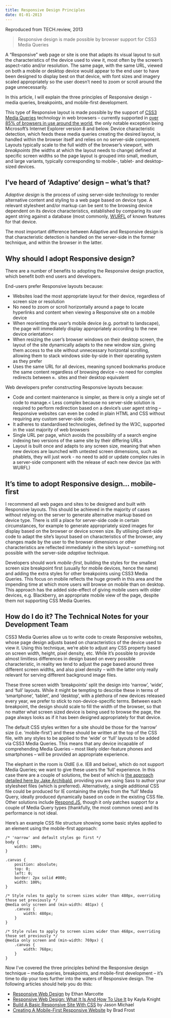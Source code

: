 ```yaml
---
title: Responsive Design Principles
date: 01-01-2013
---
```


Reproduced from TECH.review, 2013

> Responsive design is made possible by browser support for CSS3 Media Queries

A “Responsive” web page or site is one that adapts its visual layout to suit the characteristics of the device used to view it, most often by the screen’s aspect-ratio and/or resolution. The same page, with the same URL, viewed on both a mobile or desktop device would appear to the end user to have been designed to display best on that device, with font sizes and imagery scaled appropriately so the user doesn’t need to zoom or scroll around the page unnecessarily.

In this article, I will explain the three principles of Responsive design - media queries, breakpoints, and mobile-first development.

This type of Responsive layout is made possible by the support of [CSS3 Media Queries](https://web.archive.org/web/20160508064232/https://developer.mozilla.org/en-US/docs/Web/Guide/CSS/Media_queries) technology in web browsers – currently supported in [over 85% of browsers in use around the world](ttps://web.archive.org/web/20160508064232/http://caniuse.com/#feat=css-mediaqueries), the only notable exception being Microsoft’s Internet Explorer version 8 and below. Device characteristic detection, which feeds these media queries creating the desired layout, is handled within the browser itself and relies on no server-side component. Layouts typically scale to the full width of the browser’s viewport, with _breakpoints_ (the widths at which the layout needs to change) defined at specific screen widths so the page layout is grouped into small, medium, and large variants, typically corresponding to mobile-, tablet- and desktop-sized devices.

## I’ve heard of ‘Adaptive’ design – what’s that?

_Adaptive design_ is the process of using server-side technology to render alternative content and styling to a web page based on device type. A relevant stylesheet and/or markup can be sent to the browsing device dependent on its device characteristics, established by comparing its user agent string against a database (most commonly, [WURFL](https://web.archive.org/web/20160508064232/http://en.wikipedia.org/wiki/WURFL) of known features for that device.

The most important difference between Adaptive and Responsive design is that characteristic detection is handled on the server-side in the former technique, and within the browser in the latter.

## Why should I adopt Responsive design?

There are a number of benefits to adopting the Responsive design practice, which benefit both end users and developers.

End-users prefer Responsive layouts because:

- Websites load the most appropriate layout for their device, regardless of screen size or resolution
- No need to zoom or scroll horizontally around a page to locate hyperlinks and content when viewing a Responsive site on a mobile device
- When reorienting the user’s mobile device (e.g. portrait to landscape), the page will immediately display appropriately according to the new device orientation<
- When resizing the user’s browser windows on their desktop screen, the layout of the site dynamically adapts to the new window size, giving them access to the site without unnecessary horizontal scrolling, allowing them to stack windows side-by-side in their operating system as they prefer
- Uses the same URL for all devices, meaning synced bookmarks produce the same content regardless of browsing device – no need for complex redirects between <code>m.</code> sites and their desktop equivalent

Web developers prefer constructing Responsive layouts because:

- Code and content maintenance is simpler, as there is only a single set of code to manage.<
Less complex because no server-side solution is required to perform redirection based on a device’s user
 agent string – Responsive websites can even be coded in plain HTML and CSS without requiring any custom server-side code.
 - It adheres to standardised technologies, defined by the W3C, supported in the vast majority of web browsers
 - Single URL per page, which avoids the possibility of a search engine indexing two versions of the same site by their differing URLs
 - Layout is built once and adapts to any screen size, meaning that when new devices are launched with untested screen dimensions, such as phablets, they will just work - no need to add or update complex rules in a server-side component with the release of each new device (as with WURFL)
 
## It’s time to adopt Responsive design… mobile-first

I recommend all web pages and sites to be designed and built with Responsive layouts. This should be achieved in the majority of cases without relying on the server to generate alternative markup based on device type. There is still a place for server-side code in certain circumstances, for example to generate appropriately sized images for display based on the browser or device screen size. By utilising client-side code to adapt the site’s layout based on characteristics of the browser, any changes made by the user to the browser dimensions or other characteristics are reflected immediately in the site’s layout – something not possible with the server-side _adaptive_ technique.

Developers should work _mobile-first_, building the styles for the smallest screen size breakpoint first  (usually for mobile devices, hence the name) and adding the extra styles for other breakpoints using CSS3 Media Queries. This focus on mobile reflects the huge growth in this area and the impending time at which more users will browse on mobile than on desktop. This approach has the added side-effect of giving mobile users with older devices, e.g. Blackberry, an appropriate mobile view of the page, despite them not supporting CSS Media Queries.

## How do I do it? The Technical Notes for your Development Team

CSS3 Media Queries allow us to write code to create Responsive websites, whose page design adjusts based on characteristics of the device used to view it. Using this technique, we’re able to adjust any CSS property based on screen width, height, pixel density, etc. While it’s possible to provide almost limitless differences in design based on every possible characteristic, in reality we tend to adjust the page based around three
different screen widths, and also pixel density – with the latter only really relevant for serving different background image files.
 
These three screen width ‘breakpoints’ split the design into ‘narrow’, ‘wide’, and ‘full’ layouts. While it might be tempting to describe these in terms of ‘smartphone’, ‘tablet’, and ‘desktop’, with a plethora of new devices released every year, we prefer to stick to non-device-specific terms. Between each breakpoint, the design should scale to fill the width of the browser, so that no matter what screen sized device is being used to browse the page, the page always looks as if it has been designed appropriately for that device.

The default CSS styles written for a site should be those for the ‘narrow’ size (i.e. ‘mobile-first’) and these should be written at the top of the CSS file, with any styles to be applied to the ‘wide’ or ‘full’ layouts to be added via CSS3 Media Queries. This means that any device incapable of comprehending Media Queries – most likely older-feature phones and smartphones – will be provided an appropriate experience.

The elephant in the room is OldIE (i.e. IE8 and below), which do not support Media Queries; we want to give these users the ‘full’ experience. In this case there are a couple of solutions, the best of which is [the approach detailed here by Jake Archibald](https://web.archive.org/web/20160508064232/http://jakearchibald.github.io/sass-ie/), providing you are using Sass to author your stylesheet files (which is preferred). Alternatively, a single additional CSS file could be produced for IE containing the styles from the ‘full’ Media Query, ideally produced dynamically based on code in the existing CSS file. Other solutions include [Respond.JS](https://web.archive.org/web/20160508064232/https://github.com/scottjehl/Respond), though it only patches support for a couple of Media Query types (thankfully, the most common ones) and its performance is not ideal.

Here’s an example CSS file structure showing some basic styles applied to an element using the mobile-first approach:

<pre><code class="language-css"><span class="comment">/* 'narrow' and default styles go first */</span>
<span class="tag">body</span> <span class="rules">{
    <span class="rule"><span class="attribute">width</span>:<span class="value"> <span class="number">100</span>%</span></span>;
<span class="rule">}</span></span>

<span class="class">.canvas</span> <span class="rules">{
    <span class="rule"><span class="attribute">position</span>:<span class="value"> absolute</span></span>;
    <span class="rule"><span class="attribute">top</span>:<span class="value"> <span class="number">0</span></span></span>;
    <span class="rule"><span class="attribute">left</span>:<span class="value"> <span class="number">0</span></span></span>;
    <span class="rule"><span class="attribute">border</span>:<span class="value"> <span class="number">2</span>px solid <span class="hexcolor">#000</span></span></span>;
    <span class="rule"><span class="attribute">width</span>:<span class="value"> <span class="number">100</span>%</span></span>;
<span class="rule">}</span></span>

<span class="comment">/* Style rules to apply to screen sizes wider than 480px, overriding those set previously */</span>
<span class="at_rule">@<span class="keyword">media</span> only screen and (min-width: <span class="number">481</span>px) </span>{
    <span class="class">.canvas</span> <span class="rules">{
        <span class="rule"><span class="attribute">width</span>:<span class="value"> <span class="number">480</span>px</span></span>;
    <span class="rule">}</span></span>
}

<span class="comment">/* Style rules to apply to screen sizes wider than 468px, overriding those set previously */</span>
<span class="at_rule">@<span class="keyword">media</span> only screen and (min-width: <span class="number">769</span>px) </span>{
    <span class="class">.canvas</span> <span class="rules">{
        <span class="rule"><span class="attribute">width</span>:<span class="value"> <span class="number">768</span>px</span></span>;
    <span class="rule">}</span></span>
}</code></pre>

Now I’ve covered the three principles behind the Responsive design technique – media queries, breakpoints, and mobile-first development – it’s time to dip your toes further into the waters of Responsive design. The following articles should help you do this:

- [Responsive Web Design</a> by Ethan Marcotte](https://web.archive.org/web/20160508064232/http://alistapart.com/article/responsive-web-design)
- [Responsive Web Design: What It Is And How To Use It](https://web.archive.org/web/20160508064232/http://coding.smashingmagazine.com/2011/01/12/guidelines-for-responsive-web-design/) by Kayla Knight
- [Build A Basic Responsive Site With CSS](https://web.archive.org/web/20160508064232/http://www.creativebloq.com/responsive-web-design/build-basic-responsive-site-css-1132756) by Jason Michael
- [Creating A Mobile-First Responsive Website](https://web.archive.org/web/20160508064232/http://www.html5rocks.com/en/mobile/responsivedesign/) by Brad Frost
